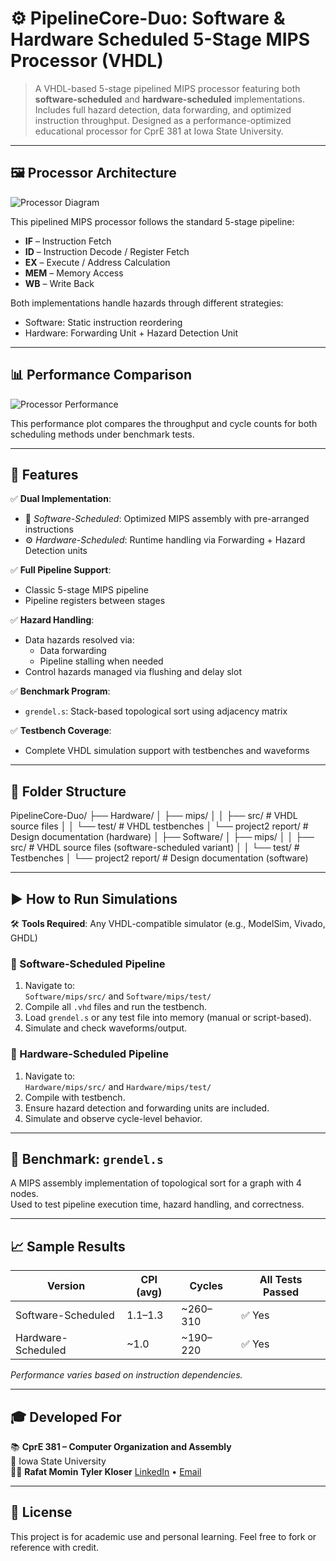 # ⚙️ PipelineCore-Duo: Software & Hardware Scheduled 5-Stage MIPS Processor (VHDL)

> A VHDL-based 5-stage pipelined MIPS processor featuring both **software-scheduled** and **hardware-scheduled** implementations. Includes full hazard detection, data forwarding, and optimized instruction throughput. Designed as a performance-optimized educational processor for CprE 381 at Iowa State University.

---

## 🖼️ Processor Architecture

![Processor Diagram](images/processor_diagram.png)

This pipelined MIPS processor follows the standard 5-stage pipeline:

- **IF** – Instruction Fetch  
- **ID** – Instruction Decode / Register Fetch  
- **EX** – Execute / Address Calculation  
- **MEM** – Memory Access  
- **WB** – Write Back

Both implementations handle hazards through different strategies:
- Software: Static instruction reordering
- Hardware: Forwarding Unit + Hazard Detection Unit

---

## 📊 Performance Comparison

![Processor Performance](images/processor_performance.png)

This performance plot compares the throughput and cycle counts for both scheduling methods under benchmark tests.

---

## 🚀 Features

✅ **Dual Implementation**:
- 🧠 *Software-Scheduled*: Optimized MIPS assembly with pre-arranged instructions
- ⚙️ *Hardware-Scheduled*: Runtime handling via Forwarding + Hazard Detection units

✅ **Full Pipeline Support**:
- Classic 5-stage MIPS pipeline
- Pipeline registers between stages

✅ **Hazard Handling**:
- Data hazards resolved via:
  - Data forwarding
  - Pipeline stalling when needed
- Control hazards managed via flushing and delay slot

✅ **Benchmark Program**:
- `grendel.s`: Stack-based topological sort using adjacency matrix

✅ **Testbench Coverage**:
- Complete VHDL simulation support with testbenches and waveforms

---

## 📁 Folder Structure
PipelineCore-Duo/
├── Hardware/
│ ├── mips/
│ │ ├── src/ # VHDL source files
│ │ └── test/ # VHDL testbenches
│ └── project2 report/ # Design documentation (hardware)
│
├── Software/
│ ├── mips/
│ │ ├── src/ # VHDL source files (software-scheduled variant)
│ │ └── test/ # Testbenches
│ └── project2 report/ # Design documentation (software)


---

## ▶️ How to Run Simulations

🛠️ **Tools Required**: Any VHDL-compatible simulator (e.g., ModelSim, Vivado, GHDL)

### 🔹 Software-Scheduled Pipeline
1. Navigate to:  
   `Software/mips/src/` and `Software/mips/test/`
2. Compile all `.vhd` files and run the testbench.
3. Load `grendel.s` or any test file into memory (manual or script-based).
4. Simulate and check waveforms/output.

### 🔸 Hardware-Scheduled Pipeline
1. Navigate to:  
   `Hardware/mips/src/` and `Hardware/mips/test/`
2. Compile with testbench.
3. Ensure hazard detection and forwarding units are included.
4. Simulate and observe cycle-level behavior.

---

## 🧪 Benchmark: `grendel.s`

A MIPS assembly implementation of topological sort for a graph with 4 nodes.  
Used to test pipeline execution time, hazard handling, and correctness.

---

## 📈 Sample Results

| Version             | CPI (avg) | Cycles | All Tests Passed |
|---------------------|-----------|--------|------------------|
| Software-Scheduled  | 1.1–1.3   | ~260–310 | ✅ Yes           |
| Hardware-Scheduled  | ~1.0      | ~190–220 | ✅ Yes           |

*Performance varies based on instruction dependencies.*

---

## 🎓 Developed For

📚 **CprE 381 – Computer Organization and Assembly**  
🏫 Iowa State University  
👨‍💻 **Rafat Momin**  **Tyler Kloser**
[LinkedIn](https://www.linkedin.com/in/rafatmomin/) • [Email](rafatmom@iastate.edu)

---

## 📌 License

This project is for academic use and personal learning. Feel free to fork or reference with credit.

